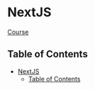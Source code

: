 # NextJS

[Course](https://www.udemy.com/course/server-side-react-apps-with-next-js-2021-edition/learn/lecture/26991080?start=0#overview)

## Table of Contents
- [NextJS](#nextjs)
  - [Table of Contents](#table-of-contents)